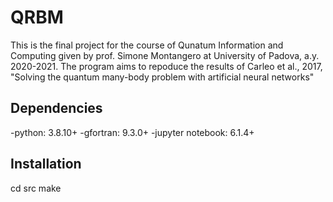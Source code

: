 # QRBM
This is the final project for the course of Qunatum Information  and Computing given by prof. Simone Montangero at University of Padova, a.y. 2020-2021.
The program aims to repoduce the results of Carleo et al., 2017, "Solving the quantum many-body problem with artificial neural networks"

## Dependencies

-python: 3.8.10+
-gfortran: 9.3.0+
-jupyter notebook: 6.1.4+

## Installation
cd src make
